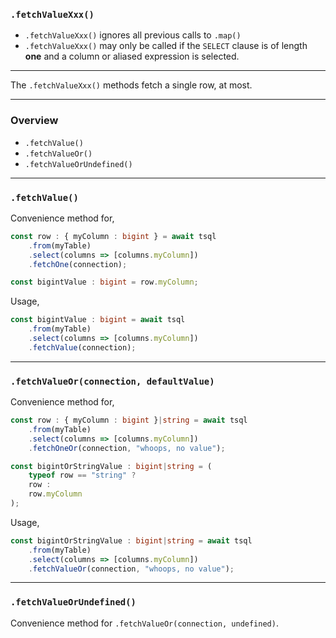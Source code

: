 ### `.fetchValueXxx()`

+ `.fetchValueXxx()` ignores all previous calls to `.map()`
+ `.fetchValueXxx()` may only be called if the `SELECT` clause is of length **one** and a column or aliased expression is selected.

-----

The `.fetchValueXxx()` methods fetch a single row, at most.

-----

### Overview

+ `.fetchValue()`
+ `.fetchValueOr()`
+ `.fetchValueOrUndefined()`

-----

### `.fetchValue()`

Convenience method for,
```ts
const row : { myColumn : bigint } = await tsql
    .from(myTable)
    .select(columns => [columns.myColumn])
    .fetchOne(connection);

const bigintValue : bigint = row.myColumn;
```

Usage,
```ts
const bigintValue : bigint = await tsql
    .from(myTable)
    .select(columns => [columns.myColumn])
    .fetchValue(connection);
```

-----

### `.fetchValueOr(connection, defaultValue)`

Convenience method for,
```ts
const row : { myColumn : bigint }|string = await tsql
    .from(myTable)
    .select(columns => [columns.myColumn])
    .fetchOneOr(connection, "whoops, no value");

const bigintOrStringValue : bigint|string = (
    typeof row == "string" ?
    row :
    row.myColumn
);
```

Usage,
```ts
const bigintOrStringValue : bigint|string = await tsql
    .from(myTable)
    .select(columns => [columns.myColumn])
    .fetchValueOr(connection, "whoops, no value");
```

-----

### `.fetchValueOrUndefined()`

Convenience method for `.fetchValueOr(connection, undefined)`.
